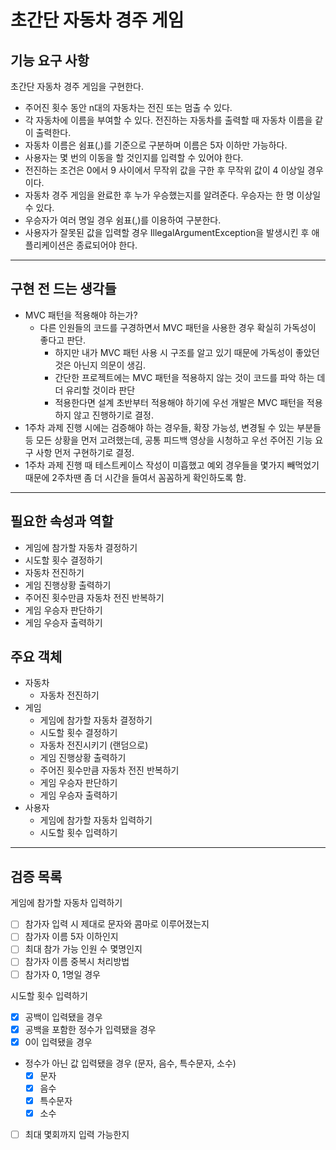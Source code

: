 # 초간단 자동차 경주 게임

## 기능 요구 사항
초간단 자동차 경주 게임을 구현한다.

- 주어진 횟수 동안 n대의 자동차는 전진 또는 멈출 수 있다.
- 각 자동차에 이름을 부여할 수 있다. 전진하는 자동차를 출력할 때 자동차 이름을 같이 출력한다.
- 자동차 이름은 쉼표(,)를 기준으로 구분하며 이름은 5자 이하만 가능하다.
- 사용자는 몇 번의 이동을 할 것인지를 입력할 수 있어야 한다.
- 전진하는 조건은 0에서 9 사이에서 무작위 값을 구한 후 무작위 값이 4 이상일 경우이다.
- 자동차 경주 게임을 완료한 후 누가 우승했는지를 알려준다. 우승자는 한 명 이상일 수 있다.
- 우승자가 여러 명일 경우 쉼표(,)를 이용하여 구분한다.
- 사용자가 잘못된 값을 입력할 경우 IllegalArgumentException을 발생시킨 후 애플리케이션은 종료되어야 한다.
---

## 구현 전 드는 생각들
- MVC 패턴을 적용해야 하는가?
    - 다른 인원들의 코드를 구경하면서 MVC 패턴을 사용한 경우 확실히 가독성이 좋다고 판단.
        - 하지만 내가 MVC 패턴 사용 시 구조를 알고 있기 때문에 가독성이 좋았던 것은 아닌지 의문이 생김.
        - 간단한 프로젝트에는 MVC 패턴을 적용하지 않는 것이 코드를 파악 하는 데 더 유리할 것이라 판단
        - 적용한다면 설계 초반부터 적용해야 하기에 우선 개발은 MVC 패턴을 적용하지 않고 진행하기로 결정.
- 1주차 과제 진행 시에는 검증해야 하는 경우들, 확장 가능성, 변경될 수 있는 부분들 등 모든 상황을 먼저 고려했는데, 공통 피드백 영상을 시청하고 우선 주어진 기능 요구 사항 먼저 구현하기로 결정.
- 1주차 과제 진행 때 테스트케이스 작성이 미흡했고 예외 경우들을 몇가지 빼먹었기 때문에 2주차땐 좀 더 시간을 들여서 꼼꼼하게 확인하도록 함.
---

## 필요한 속성과 역할
- 게임에 참가할 자동차 결정하기
- 시도할 횟수 결정하기
- 자동차 전진하기
- 게임 진행상황 출력하기
- 주어진 횟수만큼 자동차 전진 반복하기
- 게임 우승자 판단하기
- 게임 우승자 출력하기

## 주요 객체
- 자동차
    - 자동차 전진하기
- 게임
    - 게임에 참가할 자동차 결정하기
    - 시도할 횟수 결정하기
    - 자동차 전진시키기 (랜덤으로)
    - 게임 진행상황 출력하기
    - 주어진 횟수만큼 자동차 전진 반복하기
    - 게임 우승자 판단하기
    - 게임 우승자 출력하기
- 사용자
    - 게임에 참가할 자동차 입력하기
    - 시도할 횟수 입력하기
---

## 검증 목록
게임에 참가할 자동차 입력하기
- [ ] 참가자 입력 시 제대로 문자와 콤마로 이루어졌는지
- [ ] 참가자 이름 5자 이하인지
- [ ] 최대 참가 가능 인원 수 몇명인지
- [ ] 참가자 이름 중복시 처리방법
- [ ] 참가자 0, 1명일 경우

시도할 횟수 입력하기
- [x] 공백이 입력됐을 경우
- [x] 공백을 포함한 정수가 입력됐을 경우
- [x] 0이 입력됐을 경우
- 정수가 아닌 값 입력됐을 경우 (문자, 음수, 특수문자, 소수)
  - [x] 문자
  - [x] 음수
  - [x] 특수문자
  - [x] 소수
- [ ] 최대 몇회까지 입력 가능한지
